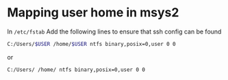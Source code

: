 # Mapping user home in msys2

In `/etc/fstab` Add the following lines to ensure that ssh config can be found

```sh
C:/Users/$USER /home/$USER ntfs binary,posix=0,user 0 0
```

or

```sh
C:/Users/ /home/ ntfs binary,posix=0,user 0 0
```
